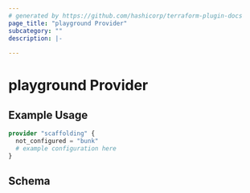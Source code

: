 ```yaml
---
# generated by https://github.com/hashicorp/terraform-plugin-docs
page_title: "playground Provider"
subcategory: ""
description: |-
  
---
```


# playground Provider



## Example Usage

```terraform
provider "scaffolding" {
  not_configured = "bunk"
  # example configuration here
}
```

<!-- schema generated by tfplugindocs -->
## Schema
